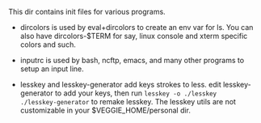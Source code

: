 This dir contains init files for various programs.

* dircolors is used by eval+dircolors to create an env var for ls.
  You can also have dircolors-$TERM for say, linux console and xterm
  specific colors and such.

* inputrc is used by bash, ncftp, emacs, and many other programs to
  setup an input line.

* lesskey and lesskey-generator add keys strokes to less.  edit
  lesskey-generator to add your keys, then run <code>lesskey -o
  ./lesskey ./lesskey-generator</code> to remake lesskey.  The
  lesskey utils are not customizable in your $VEGGIE_HOME/personal
  dir.


